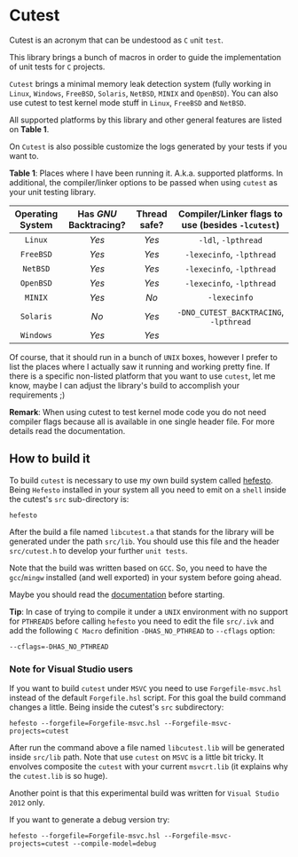 # Cutest

Cutest is an acronym that can be undestood as ``C`` ``u``nit ``test``.

This library brings a bunch of macros in order to guide the implementation of unit tests for ``C`` projects.

``Cutest`` brings a minimal memory leak detection system (fully working in ``Linux``, ``Windows``, ``FreeBSD``, ``Solaris``, ``NetBSD``, ``MINIX`` and ``OpenBSD``).
You can also use cutest to test kernel mode stuff in ``Linux``, ``FreeBSD`` and ``NetBSD``.

All supported platforms by this library and other general features are listed on **Table 1**.

On ``Cutest`` is also possible customize the logs generated by your tests if you want to.

**Table 1**: Places where I have been running it. A.k.a. supported platforms. In additional, the compiler/linker options to be passed when using ``cutest`` as your unit testing library.

| **Operating System** | **Has *GNU* Backtracing?** |  **Thread safe?**    |   **Compiler/Linker flags to use (besides ``-lcutest``)** |
|:--------------------:|:--------------------------:|:--------------------:|:---------------------------------------------------------:|
|        ``Linux``     |         *Yes*              |        *Yes*         |                                 ``-ldl``, ``-lpthread``   |
|        ``FreeBSD``   |         *Yes*              |        *Yes*         |                           ``-lexecinfo``, ``-lpthread``   |
|        ``NetBSD``    |         *Yes*              |        *Yes*         |                           ``-lexecinfo``, ``-lpthread``   |
|        ``OpenBSD``   |         *Yes*              |        *Yes*         |                           ``-lexecinfo``, ``-lpthread``   |
|        ``MINIX``     |         *Yes*              |        *No*          |                                   ``-lexecinfo``          |
|        ``Solaris``   |         *No*               |        *Yes*         |                 ``-DNO_CUTEST_BACKTRACING``, ``-lpthread``|
|        ``Windows``   |         *Yes*              |        *Yes*         |                                                           |

Of course, that it should run in a bunch of ``UNIX`` boxes, however I prefer to list the places where I actually saw it running
and working pretty fine. If there is a specific non-listed platform that you want to use ``cutest``, let me know, maybe I
can adjust the library's build to accomplish your requirements ;)

**Remark**: When using cutest to test kernel mode code you do not need compiler flags because all is available in one single
header file. For more details read the documentation.

## How to build it

To build ``cutest`` is necessary to use my own build system called [hefesto](https://github.com/rafael-santiago/hefesto.git). Being
``Hefesto`` installed in your system all you need to emit on a ``shell`` inside the cutest's ``src`` sub-directory is:

``hefesto``

After the build a file named ``libcutest.a`` that stands for the library will be generated under the path ``src/lib``.
You should use this file and the header ``src/cutest.h`` to develop your further ``unit tests``.

Note that the build was written based on ``GCC``. So, you need to have the ``gcc``/``mingw`` installed (and well exported)
in your system before going ahead.

Maybe you should read the [documentation](https://github.com/rafael-santiago/cutest/blob/master/doc/README.md) before starting.

**Tip**: In case of trying to compile it under a ``UNIX`` environment with no support for ``PTHREADS`` before calling ``hefesto``
you need to edit the file ``src/.ivk`` and add the following ``C Macro`` definition ``-DHAS_NO_PTHREAD`` to ``--cflags`` option:

```
--cflags=-DHAS_NO_PTHREAD
```

### Note for Visual Studio users

If you want to build ``cutest`` under ``MSVC`` you need to use ``Forgefile-msvc.hsl`` instead of the default ``Forgefile.hsl`` script.
For this goal the build command changes a little. Being inside the cutest's ``src`` subdirectory:

``hefesto --forgefile=Forgefile-msvc.hsl --Forgefile-msvc-projects=cutest``

After run the command above a file named ``libcutest.lib`` will be generated inside ``src/lib`` path.
Note that use ``cutest`` on ``MSVC`` is a little bit tricky. It envolves composite the ``cutest`` with your current ``msvcrt.lib``
(it explains why the ``cutest.lib`` is so huge).

Another point is that this experimental build was written for ``Visual Studio 2012`` only.

If you want to generate a debug version try:

``hefesto --forgefile=Forgefile-msvc.hsl --Forgefile-msvc-projects=cutest --compile-model=debug``
